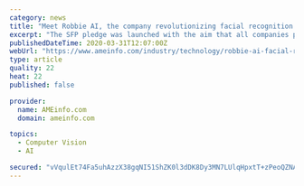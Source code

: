 ```yaml
---
category: news
title: "Meet Robbie AI, the company revolutionizing facial recognition while protecting your data: Pt 2"
excerpt: "The SFP pledge was launched with the aim that all companies providing facial recognition services or facial analysis -especially big and large tech companies - would sign and commit to responsible, ethic and lawful deployment of these products. The pledge is a commitment to the following objectives: I can really understand the reason behind the ..."
publishedDateTime: 2020-03-31T12:07:00Z
webUrl: "https://www.ameinfo.com/industry/technology/robbie-ai-facial-recognition-interview-pt-2"
type: article
quality: 22
heat: 22
published: false

provider:
  name: AMEinfo.com
  domain: ameinfo.com

topics:
  - Computer Vision
  - AI

secured: "vVqulEt74Fa5uhAzzX38gqNI51ShZK0l3dDK8Dy3MN7LUlqHpxtT+zPeoQZNAx47CaZdHOGwGQrvA90pg9o7KTO6tqcODBce7vaaxahd7WEuqHnhCPD+rGXd65rE0Ei4PPy9DIrnADx7kmyE9+94lgMwAgmEBZBh62xvfJLsb8EWT/Zlr3RNy+BsIuVwkLz7mv0vmQEIr1BfBQHY7ExmUHKjL8vYywGqVHFAhqBOq/n+ARZRN28h30PGNcebxPYmwa7yAUfkZszXj0adaNy+QP/bS4amwZXyiV//gzzZn1YKFPzmzUMlvpfmi/HmrgdopAyaPqt4yP3Xyt3QNgWudqSzyGf2nf80hTngn6WlIJIc8qmNPEaRV+OWm3K+yHmc42xXE3cHQJQ2x0nODf4CxGA3OhCNYs9A9ar4ycGLf49iKF/kISehF/7KVNZO4oRk2Kmg8S31ChKNtNeB1BNZjqwpiE/4waGMyYEGIa9CEB0=;bdK7AK8nIGoCOjhkbceDjQ=="
---
```


